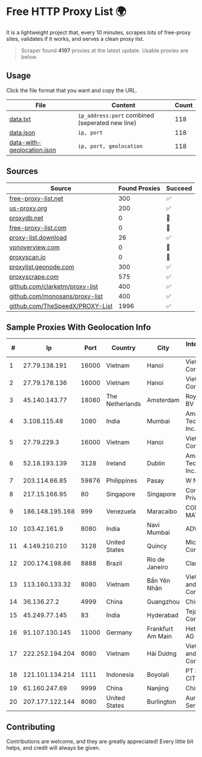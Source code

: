
# Free HTTP Proxy List 🌍

It is a lightweight project that, every 10 minutes, scrapes lots of free-proxy sites, validates if it works, and serves a clean proxy list.


> Scraper found **4197** proxies at the latest update. Usable proxies are below.

## Usage

Click the file format that you want and copy the URL.


|File|Content|Count|
|----|-------|-----|
|[data.txt](https://raw.githubusercontent.com/themiralay/Proxy-List-World/master/data.txt)|`ip_address:port` combined (seperated new line)|118|
|[data.json](https://raw.githubusercontent.com/themiralay/Proxy-List-World/master/data.json)|`ip, port`|118|
|[data-with-geolocation.json](https://raw.githubusercontent.com/themiralay/Proxy-List-World/master/data-with-geolocation.json)|`ip, port, geolocation`|118|

## Sources

|Source|Found Proxies|Succeed|
|------|-------------|-------|
|[free-proxy-list.net](https://free-proxy-list.net)|300|✅|
|[us-proxy.org](https://www.us-proxy.org)|200|✅|
|[proxydb.net](http://proxydb.net)|0|🚫|
|[free-proxy-list.com](https://free-proxy-list.com/?page=&port=&type%5B%5D=http&type%5B%5D=https&up_time=0&search=Search)|0|🚫|
|[proxy-list.download](https://www.proxy-list.download/HTTP)|26|✅|
|[vpnoverview.com](https://vpnoverview.com/privacy/anonymous-browsing/free-proxy-servers)|0|🚫|
|[proxyscan.io](https://www.proxyscan.io)|0|🚫|
|[proxylist.geonode.com](https://proxylist.geonode.com/api/proxy-list?limit=300&page=1&sort_by=lastChecked&sort_type=desc&protocols=http,https)|300|✅|
|[proxyscrape.com](https://api.proxyscrape.com/v2/?request=displayproxies&protocol=http&timeout=10000&country=all&ssl=all&anonymity=all)|575|✅|
|[github.com/clarketm/proxy-list](https://raw.githubusercontent.com/clarketm/proxy-list/master/proxy-list-raw.txt)|400|✅|
|[github.com/monosans/proxy-list](https://raw.githubusercontent.com/monosans/proxy-list/main/proxies/http.txt)|400|✅|
|[github.com/TheSpeedX/PROXY-List](https://raw.githubusercontent.com/TheSpeedX/PROXY-List/master/http.txt)|1996|✅|


## Sample Proxies With Geolocation Info

|#|Ip|Port|Country|City|Internet Service Provider|
|-|--|----|-------|----|-------------------------|
|1|27.79.138.191|16000|Vietnam|Hanoi|Viettel Corporation|
|2|27.79.178.136|16000|Vietnam|Hanoi|Viettel Corporation|
|3|45.140.143.77|18080|The Netherlands|Amsterdam|RoyaleHosting BV|
|4|3.108.115.48|1080|India|Mumbai|Amazon Technologies Inc.|
|5|27.79.229.3|16000|Vietnam|Hanoi|Viettel Corporation|
|6|52.18.193.139|3128|Ireland|Dublin|Amazon Technologies Inc.|
|7|203.114.66.85|59876|Philippines|Pasay|W Network Inc.|
|8|217.15.166.95|80|Singapore|Singapore|Contabo Asia Private Limited|
|9|186.148.195.168|999|Venezuela|Maracaibo|CORPORACION MATRIX TV, C.A.|
|10|103.42.161.9|8080|India|Navi Mumbai|ADVANT|
|11|4.149.210.210|3128|United States|Quincy|Microsoft Corporation|
|12|200.174.198.86|8888|Brazil|Rio de Janeiro|Claro S.A|
|13|113.160.133.32|8080|Vietnam|Bẩn Yên Nhân|VietNam Post and Telecom Corporation|
|14|36.136.27.2|4999|China|Guangzhou|China Mobile|
|15|45.249.77.145|83|India|Hyderabad|Tejasri Communications|
|16|91.107.130.145|11000|Germany|Frankfurt Am Main|Hetzner Online AG|
|17|222.252.194.204|8080|Vietnam|Hải Dương|VietNam Post and Telecom Corporation|
|18|121.101.134.214|1111|Indonesia|Boyolali|PT SELARAS CITRA TERABIT|
|19|61.160.247.69|9999|China|Nanjing|China Telecom|
|20|207.177.122.144|8080|United States|Burlington|Aureon Network Services|



## Contributing

Contributions are welcome, and they are greatly appreciated! Every
little bit helps, and credit will always be given.

